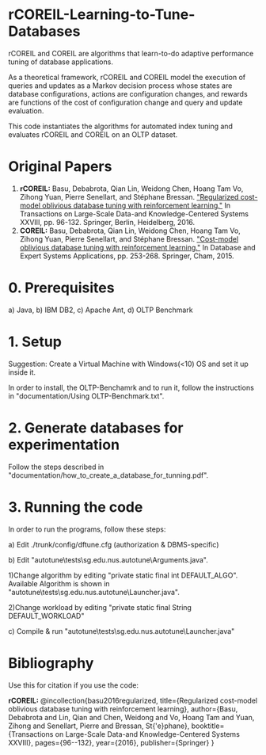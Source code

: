 # rCOREIL-Learning-to-Tune-Databases

rCOREIL and COREIL are algorithms that learn-to-do adaptive performance tuning of database applications.

As a theoretical framework, rCOREIL and COREIL model the execution of queries and updates as a Markov
decision process whose states are database configurations, actions are
configuration changes, and rewards are functions of the cost of configuration change and query and update evaluation.

This code instantiates the algorithms for automated index tuning and evaluates rCOREIL and COREIL
on an OLTP dataset.

# Original Papers

1. <b>rCOREIL:</b> Basu, Debabrota, Qian Lin, Weidong Chen, Hoang Tam Vo, Zihong Yuan, Pierre Senellart, and Stéphane Bressan. <a href="https://hal.archives-ouvertes.fr/hal-02115175/document">"Regularized cost-model oblivious database tuning with reinforcement learning."</a> In Transactions on Large-Scale Data-and Knowledge-Centered Systems XXVIII, pp. 96-132. Springer, Berlin, Heidelberg, 2016.
2. <b>COREIL:</b> Basu, Debabrota, Qian Lin, Weidong Chen, Hoang Tam Vo, Zihong Yuan, Pierre Senellart, and Stéphane Bressan. <a href="https://link.springer.com/chapter/10.1007/978-3-319-22849-5_18">"Cost-model oblivious database tuning with reinforcement learning."</a> In Database and Expert Systems Applications, pp. 253-268. Springer, Cham, 2015.

# 0. Prerequisites

a) Java, b) IBM DB2, c) Apache Ant, d) OLTP Benchmark

# 1. Setup

Suggestion: Create a Virtual Machine with Windows(<10) OS and set it up inside it.

In order to install, the OLTP-Benchamrk and to run it, follow the instructions in "documentation/Using OLTP-Benchmark.txt".

# 2. Generate databases for experimentation

Follow the steps described in "documentation/how_to_create_a_database_for_tunning.pdf".

# 3. Running the code
In order to run the programs, follow these steps:

a) Edit ./trunk/config/dftune.cfg (authorization & DBMS-specific)

b) Edit "autotune\tests\sg.edu.nus.autotune\Arguments.java". 
	
  1)Change algorithm by editing "private static final int DEFAULT_ALGO". 
		Available Algorithm is shown in "autotune\tests\sg.edu.nus.autotune\Launcher.java". 
	
  2)Change workload by editing "private static final String DEFAULT_WORKLOAD"

c) Compile & run "autotune\tests\sg.edu.nus.autotune\Launcher.java"

# Bibliography
Use this for citation if you use the code:

<b>rCOREIL:</b> @incollection{basu2016regularized,
  title={Regularized cost-model oblivious database tuning with reinforcement learning},
  author={Basu, Debabrota and Lin, Qian and Chen, Weidong and Vo, Hoang Tam and Yuan, Zihong and Senellart, Pierre and Bressan, St{\'e}phane},
  booktitle={Transactions on Large-Scale Data-and Knowledge-Centered Systems XXVIII},
  pages={96--132},
  year={2016},
  publisher={Springer}
}
